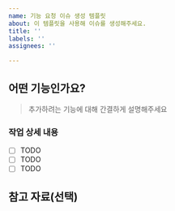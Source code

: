 ```yaml
---
name: 기능 요청 이슈 생성 템플릿
about: 이 템플릿을 사용해 이슈를 생성해주세요.
title: ''
labels: ''
assignees: ''

---
```


## 어떤 기능인가요?

> 추가하려는 기능에 대해 간결하게 설명해주세요

### 작업 상세 내용

- [ ] TODO
- [ ] TODO
- [ ] TODO

## 참고 자료(선택)
